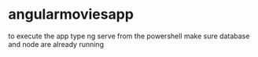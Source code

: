 # angularmoviesapp
to execute the app type ng serve from the powershell
make sure database and node are already running
